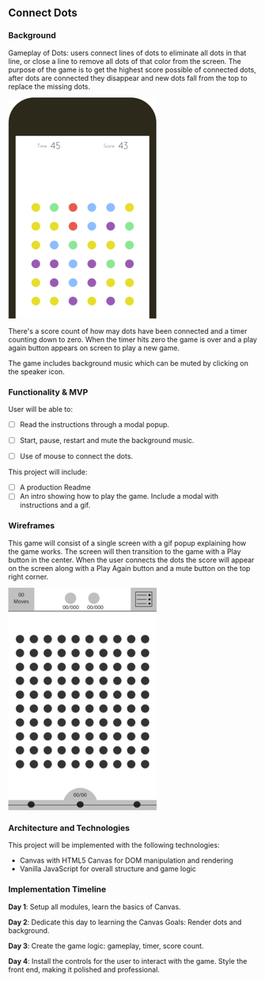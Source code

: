 ## Connect Dots

### Background

Gameplay of Dots: users connect lines of dots to eliminate all dots in that line, or close a line to remove all dots of that color from the screen. The purpose of the game is to get the highest score possible of connected dots, after dots are connected they disappear and new dots fall from the top to replace the missing dots.


<img src="images/dotsClassic.gif" width="300">

There's a score count of how may dots have been connected and a timer counting down to zero. When the timer hits zero the game is over and a play again button appears on screen to play a new game.

The game includes background music which can be muted by clicking on the speaker icon.

### Functionality & MVP  

User will be able to:

- [ ] Read the instructions through a modal popup.
- [ ] Start, pause, restart and mute the background music.
- [ ] Use of mouse to connect the dots.


This project will include:

- [ ] A production Readme
- [ ] An intro showing how to play the game. Include a modal with instructions and a gif.

### Wireframes

This game will consist of a single screen with a gif popup explaining how the game works. The screen will then transition to the game with a Play button in the center. When the user connects the dots the score will appear on the screen along with a Play Again button and a mute button on the top right corner.


<img src="wireframes/dots.png" width="300">

### Architecture and Technologies

This project will be implemented with the following technologies:

- Canvas with HTML5 Canvas for DOM manipulation and rendering
- Vanilla JavaScript for overall structure and game logic


### Implementation Timeline

**Day 1**: Setup all modules, learn the basics of Canvas.

**Day 2**: Dedicate this day to learning the Canvas Goals: Render dots and background.

**Day 3**: Create the game logic: gameplay, timer, score count.

**Day 4**: Install the controls for the user to interact with the game. Style the front end, making it polished and professional.
